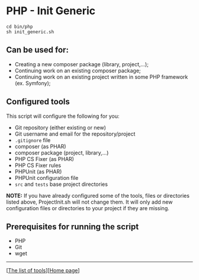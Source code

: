 # PHP - Init Generic

```shell
cd bin/php
sh init_generic.sh
```

## Can be used for:

- Creating a new composer package (library, project,...);
- Continuing work on an existing composer package;
- Continuing work on an existing project written in some PHP framework (ex. Symfony);

## Configured tools

This script will configure the following for you:

- Git repository (either existing or new)
- Git username and email for the repository/project
- `.gitignore` file
- composer (as PHAR)
- composer package (project, library,...)
- PHP CS Fixer (as PHAR)
- PHP CS Fixer rules 
- PHPUnit (as PHAR)
- PHPUnit configuration file
- `src` and `tests` base project directories

**NOTE:** If you have already configured some of the tools, files or directories listed above, ProjectInit.sh will 
not change them. It will only add new configuration files or directories to your project if they are missing.

## Prerequisites for running the script

- PHP
- Git
- wget

---
[[The list of tools](../../list_of_tools.md)][[Home page](../../index.md)]

